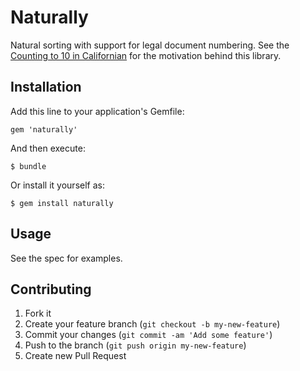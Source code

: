 # Naturally

Natural sorting with support for legal document numbering. 
See the [Counting to 10 in Californian](http://www.weblaws.org/blog/2012/08/counting-from-1-to-10-in-californian/)
for the motivation behind this library.

## Installation

Add this line to your application's Gemfile:

    gem 'naturally'

And then execute:

    $ bundle

Or install it yourself as:

    $ gem install naturally

## Usage

See the spec for examples.

## Contributing

1. Fork it
2. Create your feature branch (`git checkout -b my-new-feature`)
3. Commit your changes (`git commit -am 'Add some feature'`)
4. Push to the branch (`git push origin my-new-feature`)
5. Create new Pull Request
